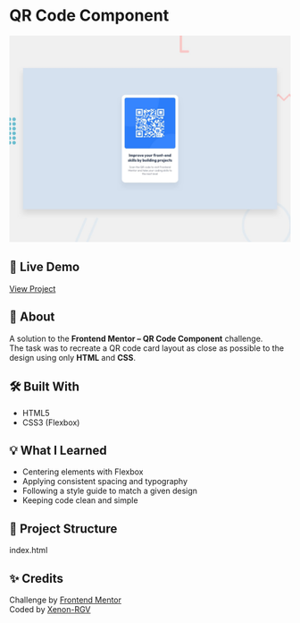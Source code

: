 # QR Code Component
![Design preview for the QR code component coding challenge](./preview.jpg)

## 🔗 Live Demo
[View Project](https://xenon-rgv.github.io/QR-code-component/)

## 📖 About
A solution to the **Frontend Mentor – QR Code Component** challenge.  
The task was to recreate a QR code card layout as close as possible to the design using only **HTML** and **CSS**.

## 🛠️ Built With
- HTML5  
- CSS3 (Flexbox)

## 💡 What I Learned
- Centering elements with Flexbox  
- Applying consistent spacing and typography  
- Following a style guide to match a given design  
- Keeping code clean and simple

## 📂 Project Structure
index.html



## ✨ Credits
Challenge by [Frontend Mentor](https://www.frontendmentor.io)  
Coded by [Xenon-RGV](https://github.com/xenon-rgv)
